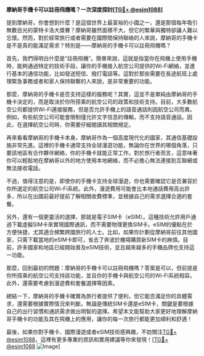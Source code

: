 **摩納哥手機卡可以註冊飛機嗎？一次深度探討[[TG💪+ @esim1088](https://t.me/s/esim1088)]**

提到摩納哥，你會想到什麼？是這個世界上最富裕的小國之一，還是那個每年吸引無數目光的蒙特卡洛大獎賽？摩納哥雖然面積不大，但它的繁華與獨特卻讓人難以忘懷。然而，對於經常旅行或者需要在國際間保持聯絡的人來說，摩納哥的手機卡是不是真的能滿足需求？特別是——摩納哥的手機卡可以註冊飛機嗎？

首先，我們得明白什麼是“註冊飛機”。簡單來說，這就是指當你在飛機上使用手機時，能夠通過特定的技術手段，讓你的手機接入航空公司提供的Wi-Fi網絡，並進行基本的通信功能，比如發送短信、撥打電話等。這對於那些需要在長途航班上處理緊急事務或者和家人保持聯繫的人來說，是非常重要的功能。

那麼，摩納哥的手機卡是否支持這樣的服務呢？其實，這並不是單純由摩納哥的手機卡決定的，而是取決於你所搭乘的航空公司的政策和技術支持。目前，大多數航空公司都提供Wi-Fi連接服務，但是否允許手機上的語音通話則因航空公司而異。例如，有些航空公司可能會限制僅允許文字信息的傳輸，而不支持語音通話。因此，在選擇航空公司時，你需要仔細閱讀其相關規定。

再來看看摩納哥的手機卡本身。摩納哥作為一個高度現代化的國家，其通信基礎設施非常先進。這裡的手機卡通常支持全球漫遊功能，無論你在世界的哪個角落，只要該地區有合作夥伴網絡，你的手機卡就能正常工作。對於旅行者而言，這意味著你可以輕鬆地在摩納哥以外的地方使用本地網絡，而不必擔心無法連接到互聯網或無法接收電話。

不過，值得注意的是，即使你的手機卡支持全球漫遊，你也需要確認它是否兼容於你所選定的航空公司Wi-Fi系統。此外，漫遊費用可能會比本地通話費用高出許多，所以在出國前最好提前了解相關收費標準，並根據自己的需求選擇合適的套餐。

另外，還有一個更靈活的選擇，那就是電子SIM卡（eSIM）。這種技術允許用戶通過下載虛擬SIM卡來實現國際通訊，而不需要物理更換SIM卡。eSIM的優點在於方便快捷，尤其適合頻繁跨國旅行的人士。比如，如果你計劃從摩納哥前往其他國家，只需下載當地的eSIM卡即可，省去了奔波於機場購買新SIM卡的麻煩。目前，許多國家和地區已經開始普及eSIM技術，並且越來越多的手機品牌也支持這一功能。

那麼，回到最初的問題：摩納哥的手機卡可以註冊飛機嗎？答案是可以，但前提是你所搭乘的航空公司支持該功能，並且你的手機卡與航空公司的Wi-Fi系統相容。此外，還需要考慮到漫遊費和套餐選擇等因素。

總結一下，摩納哥的手機卡確實為旅行者提供了便利，但它能否滿足你的具體需求，還需要根據實際情況來判斷。無論是傳統SIM卡還是eSIM卡，關鍵是要根據自己的出行習慣和通訊需求做出明智的選擇。希望本文能幫助大家更好地理解摩納哥手機卡的功能及其在飛機上的應用，讓你的每一次旅行都能更加順利和舒適！

最後，如果你對手機卡、國際漫遊或者eSIM技術感興趣，不妨關注[TG💪+ @esim1088](https://t.me/s/esim1088)，這裡有更多專業的資訊和實用建議等你來發現！[[TG💪+ @esim1088](https://t.me/s/esim1088) ![Image](https://i.postimg.cc/4NQfJmqS/Snipaste-2025-05-13-00-14-12.png)]